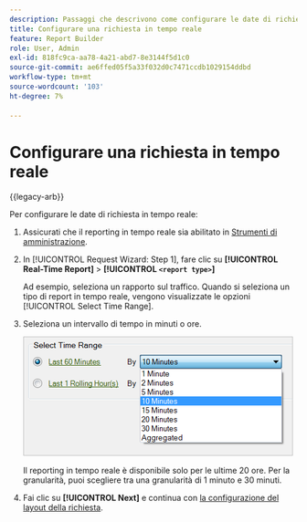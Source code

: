 ```yaml
---
description: Passaggi che descrivono come configurare le date di richiesta in tempo reale.
title: Configurare una richiesta in tempo reale
feature: Report Builder
role: User, Admin
exl-id: 818fc9ca-aa78-4a21-abd7-8e3144f5d1c0
source-git-commit: ae6ffed05f5a33f032d0c7471ccdb1029154ddbd
workflow-type: tm+mt
source-wordcount: '103'
ht-degree: 7%

---
```


# Configurare una richiesta in tempo reale

{{legacy-arb}}

Per configurare le date di richiesta in tempo reale:

1. Assicurati che il reporting in tempo reale sia abilitato in [Strumenti di amministrazione](https://experienceleague.adobe.com/docs/analytics/admin/admin-tools/real-time-reports/t-realtime-admin.html).
1. In [!UICONTROL Request Wizard: Step 1], fare clic su **[!UICONTROL Real-Time Report]** > **[!UICONTROL `<report type>`]**

   Ad esempio, seleziona un rapporto sul traffico. Quando si seleziona un tipo di report in tempo reale, vengono visualizzate le opzioni [!UICONTROL Select Time Range].

1. Seleziona un intervallo di tempo in minuti o ore.

   ![Schermata che mostra le opzioni Seleziona intervallo di tempo con Ultimi 60 minuti selezionate.](assets/real_time_select_date.png)

   Il reporting in tempo reale è disponibile solo per le ultime 20 ore. Per la granularità, puoi scegliere tra una granularità di 1 minuto e 30 minuti.
1. Fai clic su **[!UICONTROL Next]** e continua con [la configurazione del layout della richiesta](/help/analyze/legacy-report-builder/layout/layout.md).
